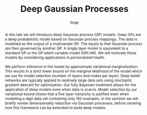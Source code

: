 ---
abstract: 'In this talk we will introduce deep Gaussian process (GP) models. Deep
  GPs are a deep probabilistic model based on Gaussian process mappings. The data
  is modelled as the output of a multivariate GP. The inputs to that Gaussian process
  are then governed by another GP. A single layer model is equivalent to a standard
  GP or the GP latent variable model (GPLVM). We will motivate these models by considering
  applications in personalized health.\

  \

  We perform inference in the model by approximate variational marginalization. This
  results in a strict lower bound on the marginal likelihood of the model which we
  use for model selection (number of layers and nodes per layer). Deep belief networks
  are typically applied to relatively large data sets using stochastic gradient descent
  for optimization. Our fully Bayesian treatment allows for the application of deep
  models even when data is scarce. Model selection by our variational bound shows
  that a five layer hierarchy is justified even when modelling a digit data set containing
  only 150 examples. In the seminar we will briefly review dimensionality reduction
  via Gaussian processes, before showing how this framework can be extended to build
  deep models.'
author:
- family: Lawrence
  given: Neil D.
  gscholar: r3SJcvoAAAAJ
  institute: University of Sheffield
  twitter: lawrennd
  url: http://inverseprobability.com
categories:
- Lawrence-oxford14
day: '6'
errata: []
extras: []
key: Lawrence-oxford14
layout: talk
linkpdf: http://staffwww.dcs.shef.ac.uk/people/N.Lawrence/talks/deep_oxford14.pdf
month: 2
mp3: http://staffwww.dcs.shef.ac.uk/people/N.Lawrence/talks/deep_oxford14.mp3
published: 2014-02-06
section: pre
title: Deep <span>G</span>aussian <span>P</span>rocesses
venue: Oxford University Statistics Department
year: '2014'
---